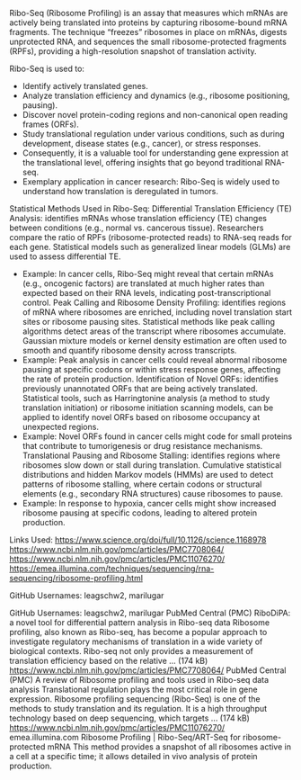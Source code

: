 Ribo-Seq (Ribosome Profiling) is an assay that measures which mRNAs are actively being translated into proteins by capturing ribosome-bound mRNA fragments. The technique “freezes” ribosomes in place on mRNAs, digests unprotected RNA, and sequences the small ribosome-protected fragments (RPFs), providing a high-resolution snapshot of translation activity.

Ribo-Seq is used to:
-	Identify actively translated genes.
-	Analyze translation efficiency and dynamics (e.g., ribosome positioning, pausing).
-	Discover novel protein-coding regions and non-canonical open reading frames (ORFs).
-	Study translational regulation under various conditions, such as during development, disease states (e.g., cancer), or stress responses.
-	Consequently, it is a valuable tool for understanding gene expression at the translational level, offering insights that go beyond traditional RNA-seq.
-	Exemplary application in cancer research: Ribo-Seq is widely used to understand how translation is deregulated in tumors.

Statistical Methods Used in Ribo-Seq:
Differential Translation Efficiency (TE) Analysis: identifies mRNAs whose translation efficiency (TE) changes between conditions (e.g., normal vs. cancerous tissue).
Researchers compare the ratio of RPFs (ribosome-protected reads) to RNA-seq reads for each gene. Statistical models such as generalized linear models (GLMs) are used to assess differential TE.
-	Example: In cancer cells, Ribo-Seq might reveal that certain mRNAs (e.g., oncogenic factors) are translated at much higher rates than expected based on their RNA levels, indicating post-transcriptional control.
Peak Calling and Ribosome Density Profiling: identifies regions of mRNA where ribosomes are enriched, including novel translation start sites or ribosome pausing sites.
Statistical methods like peak calling algorithms detect areas of the transcript where ribosomes accumulate. Gaussian mixture models or kernel density estimation are often used to smooth and quantify ribosome density across transcripts.
-	Example: Peak analysis in cancer cells could reveal abnormal ribosome pausing at specific codons or within stress response genes, affecting the rate of protein production.
Identification of Novel ORFs: identifies previously unannotated ORFs that are being actively translated.
Statistical tools, such as Harringtonine analysis (a method to study translation initiation) or ribosome initiation scanning models, can be applied to identify novel ORFs based on ribosome occupancy at unexpected regions.
-	Example: Novel ORFs found in cancer cells might code for small proteins that contribute to tumorigenesis or drug resistance mechanisms.
Translational Pausing and Ribosome Stalling: identifies regions where ribosomes slow down or stall during translation.
Cumulative statistical distributions and hidden Markov models (HMMs) are used to detect patterns of ribosome stalling, where certain codons or structural elements (e.g., secondary RNA structures) cause ribosomes to pause.
-	Example: In response to hypoxia, cancer cells might show increased ribosome pausing at specific codons, leading to altered protein production.

Links Used:
https://www.science.org/doi/full/10.1126/science.1168978
https://www.ncbi.nlm.nih.gov/pmc/articles/PMC7708064/
https://www.ncbi.nlm.nih.gov/pmc/articles/PMC11076270/
https://emea.illumina.com/techniques/sequencing/rna-sequencing/ribosome-profiling.html

GitHub Usernames: leagschw2, marilugar

GitHub Usernames: leagschw2, marilugar
 PubMed Central (PMC)
RiboDiPA: a novel tool for differential pattern analysis in Ribo-seq data
Ribosome profiling, also known as Ribo-seq, has become a popular approach to investigate regulatory mechanisms of translation in a wide variety of biological contexts. Ribo-seq not only provides a measurement of translation efficiency based on the relative ... (174 kB)
https://www.ncbi.nlm.nih.gov/pmc/articles/PMC7708064/
 PubMed Central (PMC)
A review of Ribosome profiling and tools used in Ribo-seq data analysis
Translational regulation plays the most critical role in gene expression. Ribosome profiling sequencing (Ribo-Seq) is one of the methods to study translation and its regulation. It is a high throughput technology based on deep sequencing, which targets ... (174 kB)
https://www.ncbi.nlm.nih.gov/pmc/articles/PMC11076270/
emea.illumina.com
Ribosome Profiling | Ribo-Seq/ART-Seq for ribosome-protected mRNA
This method provides a snapshot of all ribosomes active in a cell at a specific time; it allows detailed in vivo analysis of protein production.


